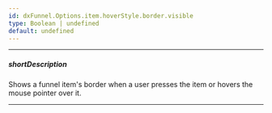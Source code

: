 ```yaml
---
id: dxFunnel.Options.item.hoverStyle.border.visible
type: Boolean | undefined
default: undefined
---
```

---
##### shortDescription
Shows a funnel item's border when a user presses the item or hovers the mouse pointer over it.

---
